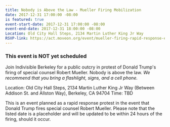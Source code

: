```yaml
---
title: Nobody is Above the Law - Mueller Firing Mobilization
date: 2017-12-31 17:00:00 -08:00
is featured: true
event-start-date: 2017-12-31 17:00:00 -08:00
event-end-date: 2017-12-31 18:00:00 -08:00
Location: Old City Hall Steps, 2134 Martin Luther King Jr Way
RSVP-link: https://act.moveon.org/event/mueller-firing-rapid-response-events/18715
---
```


### This event is NOT yet scheduled

Join Indivisible Berkeley for a public outcry in protest of Donald Trump's firing of special counsel Robert Mueller. Nobody is above the law. *We recommend that you bring a flashlight, signs, and a cell phone.*

Location: Old City Hall Steps, 2134 Martin Luther King Jr Way (Between Addison St. and Allston Way), Berkeley, CA 94704
Time: TBD

This is an event planned as a rapid response protest in the event that Donald Trump fires special counsel Robert Mueller. Please note that the listed date is a placeholder and will be updated to be within 24 hours of the firing, should it occur.


